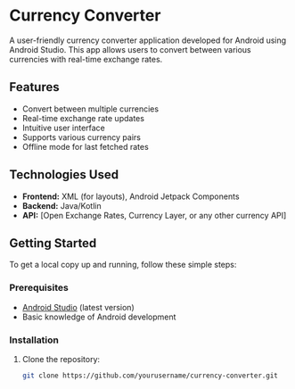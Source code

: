 # Currency Converter

A user-friendly currency converter application developed for Android using Android Studio. This app allows users to convert between various currencies with real-time exchange rates.

## Features

- Convert between multiple currencies
- Real-time exchange rate updates
- Intuitive user interface
- Supports various currency pairs
- Offline mode for last fetched rates

## Technologies Used

- **Frontend:** XML (for layouts), Android Jetpack Components
- **Backend:** Java/Kotlin
- **API:** [Open Exchange Rates, Currency Layer, or any other currency API]

## Getting Started

To get a local copy up and running, follow these simple steps:

### Prerequisites

- [Android Studio](https://developer.android.com/studio) (latest version)
- Basic knowledge of Android development

### Installation

1. Clone the repository:
   ```bash
   git clone https://github.com/yourusername/currency-converter.git

